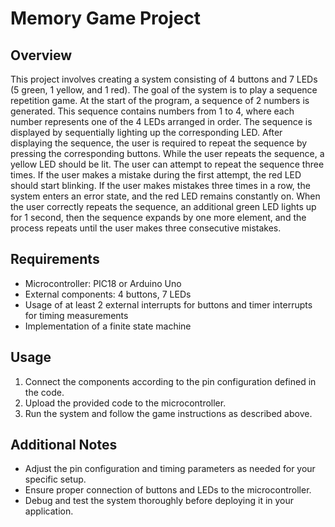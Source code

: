 # Memory Game Project

## Overview

This project involves creating a system consisting of 4 buttons and 7 LEDs (5 green, 1 yellow, and 1 red). The goal of the system is to play a sequence repetition game. At the start of the program, a sequence of 2 numbers is generated. This sequence contains numbers from 1 to 4, where each number represents one of the 4 LEDs arranged in order. The sequence is displayed by sequentially lighting up the corresponding LED. After displaying the sequence, the user is required to repeat the sequence by pressing the corresponding buttons. While the user repeats the sequence, a yellow LED should be lit. The user can attempt to repeat the sequence three times. If the user makes a mistake during the first attempt, the red LED should start blinking. If the user makes mistakes three times in a row, the system enters an error state, and the red LED remains constantly on. When the user correctly repeats the sequence, an additional green LED lights up for 1 second, then the sequence expands by one more element, and the process repeats until the user makes three consecutive mistakes.

## Requirements

- Microcontroller: PIC18 or Arduino Uno
- External components: 4 buttons, 7 LEDs
- Usage of at least 2 external interrupts for buttons and timer interrupts for timing measurements
- Implementation of a finite state machine

## Usage

1. Connect the components according to the pin configuration defined in the code.
2. Upload the provided code to the microcontroller.
3. Run the system and follow the game instructions as described above.

## Additional Notes

- Adjust the pin configuration and timing parameters as needed for your specific setup.
- Ensure proper connection of buttons and LEDs to the microcontroller.
- Debug and test the system thoroughly before deploying it in your application.
